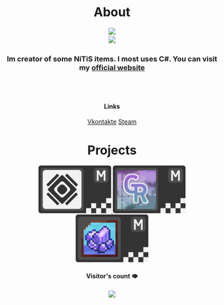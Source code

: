 <h1 align="center">
  About
</h1>

<div align="center">
  <p align="center">
    <img src="https://c.tenor.com/wQMAIdApiVoAAAAC/whydodis.gif">
    <br>
    <img src="https://github-readme-stats.vercel.app/api?username=NickName73&count_private=true&title_color=F2F2F2&bg_color=333333&text_color=F2F2F2&show_icons=true&hide_border=true&custom_title=NickName73%27s%20Github%20Stats&icon_color=F2F2F2">
  </p>
  <h3 align="center">
    Im creator of some NiTiS items. I most uses C#. You can visit my 
    <a href="https://nickname73.github.io/NickName73">official website</a>
  </h3>
  <br><br>
  <div align="center">
    <h4>Links</h4>
    <a href="https:\\vk.com/NickName73">Vkontakte</a>
    <a href="https://steamcommunity.com/id/nitis-nickname73/">Steam</a>
  <div>
</div>
  
<h1 align="center">
  Projects
</h1>

<p align="center">
  
  <a href="https://github.com/NiTiS-Dev/NiTiSCore" alt="NiTiS.Core">
    <img width="33%" src="https://raw.githubusercontent.com/NickName73/NickName73/main/Badges/profile-ntscr.png" />
  </a>
  <a href="https://github.com/NickName73/Gravillaso" alt="Gravillaso">
    <img width="33%" src="https://raw.githubusercontent.com/NickName73/NickName73/main/Badges/profile-grvls.png" />
  </a>
  <a href="https://github.com/NickName73/MoreDumbItems" alt="Gravillaso">
    <img width="33%" src="https://raw.githubusercontent.com/NickName73/NickName73/main/Badges/profile-mdi.png" />
  </a>
</p>

<h4 align="center">Visitor's count 👁️</h4>
<img src="https://profile-counter.glitch.me/%7Bnickname73%7D/count.svg" />
